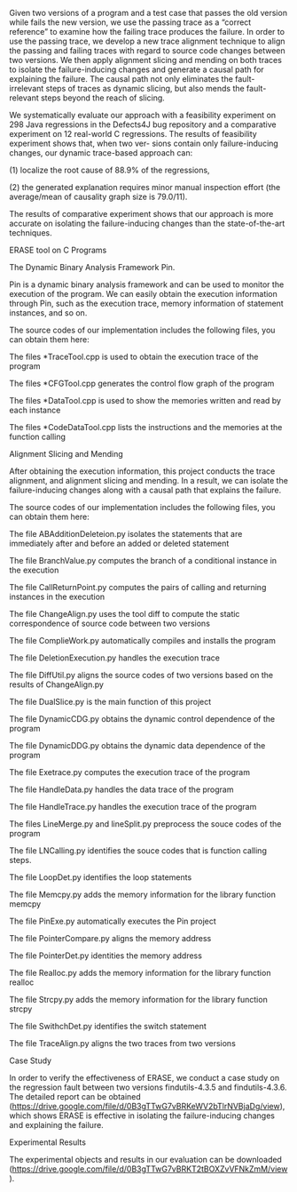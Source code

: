Given two versions of a program and a test case that passes the old version while fails the new version, we use the passing trace as a “correct reference” to examine how the failing trace produces the failure. In order to use the passing trace, we develop a new trace alignment technique to align the passing and failing traces with regard to source code changes between two versions. We then apply alignment slicing and mending on both traces to isolate the failure-inducing changes and generate a causal path for explaining the failure. The causal path not only eliminates the fault-irrelevant steps of traces as dynamic slicing, but also mends the fault-relevant steps beyond the reach of slicing.

We systematically evaluate our approach with a feasibility experiment on 298 Java regressions in the Defects4J bug repository and a
comparative experiment on 12 real-world C regressions. The results of feasibility experiment shows that, when two ver-
sions contain only failure-inducing changes, our dynamic trace-based approach can:

(1) localize the root cause of 88.9% of the regressions, 

(2) the generated explanation requires minor manual inspection effort (the average/mean of causality graph size is 79.0/11).

The results of comparative experiment shows that our approach is more accurate on isolating the failure-inducing changes than the state-of-the-art techniques.



ERASE tool on C Programs



The Dynamic Binary Analysis Framework Pin.

Pin is a dynamic binary analysis framework and can be used to monitor the execution of the program. We can easily obtain the execution information through Pin, such as the execution trace, memory information of statement instances, and so on.

The source codes of our implementation includes the following files, you can obtain them here:

The files *TraceTool.cpp is used to obtain the execution trace of the program

The files *CFGTool.cpp generates the control flow graph of the program 

The files *DataTool.cpp is used to show the memories written and read by each instance 

The files *CodeDataTool.cpp lists the instructions and the memories at the function calling 




Alignment Slicing and Mending

After obtaining the execution information, this project conducts the trace alignment, and alignment slicing and mending. In a result, we can isolate the failure-inducing changes along with a causal path that explains the failure. 

The source codes of our implementation includes the following files, you can obtain them here:

The file ABAdditionDeleteion.py isolates the statements that are immediately after and before an added or deleted statement 

The file BranchValue.py computes the branch of a conditional instance in the execution

The file CallReturnPoint.py computes the pairs of calling and returning instances in the execution 

The file ChangeAlign.py uses the tool diff to compute the static correspondence of source code between two versions

The file ComplieWork.py automatically compiles and installs the program

The file DeletionExecution.py handles the execution trace

The file DiffUtil.py aligns the source codes of two versions based on the results of ChangeAlign.py

The file DualSlice.py is the main function of this project

The file DynamicCDG.py obtains the dynamic control dependence of the program

The file DynamicDDG.py obtains the dynamic data dependence of the program

The file Exetrace.py computes the execution trace of the program 

The file HandleData.py handles the data trace of the program

The file HandleTrace.py handles the execution trace of the program

The files LineMerge.py and lineSplit.py preprocess the souce codes of the program 

The file LNCalling.py identifies the souce codes that is function calling steps.

The file LoopDet.py identifies the loop statements

The file Memcpy.py adds the memory information for the library function memcpy

The file PinExe.py automatically executes the Pin project

The file PointerCompare.py aligns the memory address

The file PointerDet.py identities the memory address 

The file Realloc.py adds the memory information for the library function realloc

The file Strcpy.py adds the memory information for the library function strcpy

The file SwithchDet.py identifies the switch statement 

The file TraceAlign.py aligns the two traces from two versions




Case Study

In order to verify the effectiveness of ERASE, we conduct a case study on the regression fault between two versions findutils-4.3.5 and findutils-4.3.6. The detailed report can be obtained (https://drive.google.com/file/d/0B3gTTwG7vBRKeWV2bTlrNVBjaDg/view), which shows ERASE is effective in isolating the failure-inducing changes and explaining the failure.




Experimental Results

The experimental objects and results in our evaluation can be downloaded (https://drive.google.com/file/d/0B3gTTwG7vBRKT2tBOXZvVFNkZmM/view).



